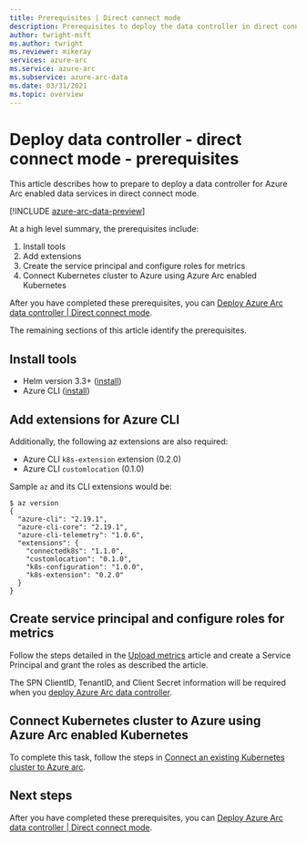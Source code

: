 ```yaml
---
title: Prerequisites | Direct connect mode
description: Prerequisites to deploy the data controller in direct connect mode. 
author: twright-msft
ms.author: twright
ms.reviewer: mikeray
services: azure-arc
ms.service: azure-arc
ms.subservice: azure-arc-data
ms.date: 03/31/2021
ms.topic: overview
---
```


# Deploy data controller - direct connect mode - prerequisites

This article describes how to prepare to deploy a data controller for Azure Arc enabled data services in direct connect mode.

[!INCLUDE [azure-arc-data-preview](../../../includes/azure-arc-data-preview.md)]

At a high level summary, the prerequisites include:

1. Install tools
1. Add extensions
1. Create the service principal and configure roles for metrics
1. Connect Kubernetes cluster to Azure using Azure Arc enabled Kubernetes

After you have completed these prerequisites, you can [Deploy Azure Arc data controller | Direct connect mode](deploy-dc-direct-mode.md).

The remaining sections of this article identify the prerequisites.

## Install tools

- Helm version 3.3+ ([install](https://helm.sh/docs/intro/install/))
- Azure CLI ([install](/sql/azdata/install/deploy-install-azdata))

## Add extensions for Azure CLI

Additionally, the following az extensions are also required:
- Azure CLI `k8s-extension` extension (0.2.0)
- Azure CLI `customlocation` (0.1.0)

Sample `az` and its CLI extensions would be:

```console
$ az version
{
  "azure-cli": "2.19.1",
  "azure-cli-core": "2.19.1",
  "azure-cli-telemetry": "1.0.6",
  "extensions": {
    "connectedk8s": "1.1.0",
    "customlocation": "0.1.0",
    "k8s-configuration": "1.0.0",
    "k8s-extension": "0.2.0"
  }
}
```

## Create service principal and configure roles for metrics

Follow the steps detailed in the [Upload metrics](upload-metrics-and-logs-to-azure-monitor.md) article and create a Service Principal and grant the roles as described the article. 

The SPN ClientID, TenantID, and Client Secret information will be required when you [deploy Azure Arc data controller](deploy-dc-direct-mode.md). 

## Connect Kubernetes cluster to Azure using Azure Arc enabled Kubernetes

To complete this task, follow the steps in [Connect an existing Kubernetes cluster to Azure arc](../kubernetes/quickstart-connect-cluster.md).

## Next steps

After you have completed these prerequisites, you can [Deploy Azure Arc data controller | Direct connect mode](deploy-dc-direct-mode.md).
